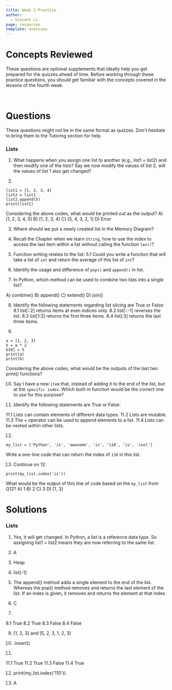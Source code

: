 ```yaml
---
title: Week 2 Practice
author:
  - Vincent Li
page: resources
template: overview
---
```


# Concepts Reviewed

These questions are optional supplements that ideally help you get prepared for the quizzes ahead of time. Before working through these practice questions, you should get familiar with the concepts covered in the lessons of the fourth week.

<br>

# Questions
These questions might not be in the same format as quizzes. Don't hesitate to bring them to the Tutoring section for help.

### Lists
1. What happens when you assign one list to another (e.g., list1 = list2) and then modify one of the lists? Say we now modify the values of list 2, will the values of list 1 also get changed?

2. 
~~~
list1 = [1, 2, 3, 4]
list2 = list1
list2.append(5)
print(list1)
~~~
Considering the above codes, what would be printed out as the output?
A) [1, 2, 3, 4, 5] B) [1, 2, 3, 4] C) [5, 4, 3, 2, 1] D) Error

3. Where should we put a newly created list in the Memory Diagram? 

4. Recall the Chapter when we learn `String`, how to use the index to access the last item within a list without calling the function `len()`?

5. Function writing relates to the list:
5.1 Could you write a function that will take a list of `int` and return the average of this list of `int`?

6. Identify the usage and difference of `pop()` and `append()` in list.

7. In Python, which method can be used to combine two lists into a single list?

A) combine()
B) append()
C) extend()
D) join()

8. Identify the following statements regarding list slicing are True or False:
8.1 list[::2] returns items at even indices only.
8.2 list[::-1] reverses the list.
8.3 list[1:3] returns the first three items.
8.4 list[:3] returns the last three items.

9. 
~~~
a = [1, 2, 3]
b = a * 2
b[0] = 5
print(a)
print(b)
~~~
Considering the above codes, what would be the outputs of the last two print() functions?

10. Say I have a new `item` that, instead of adding it to the end of the list, but at the `specific index`. Which built-in function would be the correct one to use for this purpose?

11. Identify the following statements are True or False:

11.1 Lists can contain elements of different data types.
11.2 Lists are mutable.
11.3 The + operator can be used to append elements to a list.
11.4 Lists can be nested within other lists.

12. 
~~~
my_list = ['Python', 'is', 'awesome', 'is', '110', 'is', 'cool']
~~~
Write a one-line code that can return the index of `110` in this list.

13. Continue on 12: 
~~~
print(my_list.index('is'))
~~~
What would be the output of this line of code based on the `my_list` from Q12?
A) 1
B) 2
C) 3
D) [1, 3]



# Solutions

### Lists
1. Yes, it will get changed. In Python, a list is a reference data type. So assigning list1 = list2 means they are now referring to the same list. 

2. A

3. Heap

4. list[-1]

6. The append() method adds a single element to the end of the list. Whereas the pop() method removes and returns the last element of the list. If an index is given, it removes and returns the element at that index.

7. C

8. 
8.1 True
8.2 True
8.3 False
8.4 False

9. [1, 2, 3] and [5, 2, 3, 1, 2, 3]

10. .insert()

11. 
11.1 True
11.2 True
11.3 False
11.4 True

12. print(my_list.index('110'))

13. A